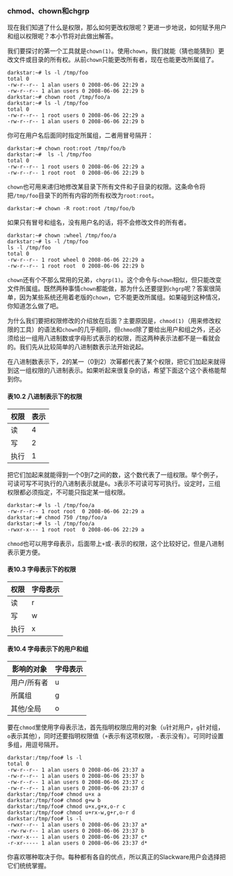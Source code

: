 ### chmod、chown和chgrp

现在我们知道了什么是权限，那么如何更改权限呢？更进一步地说，如何赋予用户和组以权限呢？本小节将对此做出解答。

我们要探讨的第一个工具就是`chown(1)`。使用`chown`，我们就能（猜也能猜到）更改文件或目录的所有权。从前`chown`只能更改所有者，现在也能更改所属组了。

```Shell
darkstar:~# ls -l /tmp/foo
total 0
-rw-r--r-- 1 alan users 0 2008-06-06 22:29 a
-rw-r--r-- 1 alan users 0 2008-06-06 22:29 b
darkstar:~# chown root /tmp/foo/a
darkstar:~# ls -l /tmp/foo
total 0
-rw-r--r-- 1 root users 0 2008-06-06 22:29 a
-rw-r--r-- 1 alan users 0 2008-06-06 22:29 b
```

你可在用户名后面同时指定所属组，二者用冒号隔开：

```Shell
darkstar:~# chown root:root /tmp/foo/b
darkstar:~#  ls -l /tmp/foo
total 0
-rw-r--r-- 1 root users 0 2008-06-06 22:29 a
-rw-r--r-- 1 root root  0 2008-06-06 22:29 b
```

`chown`也可用来递归地修改某目录下所有文件和子目录的权限。这条命令将把`/tmp/foo`目录下的所有内容的所有权改为`root:root`。

```Shell
darkstar:~# chown -R root:root /tmp/foo/b
```

如果只有冒号和组名，没有用户名的话，将不会修改文件的所有者。

```Shell
darkstar:~# chown :wheel /tmp/foo/a
darkstar:~# ls -l /tmp/foo
ls -l /tmp/foo
total 0
-rw-r--r-- 1 root wheel 0 2008-06-06 22:29 a
-rw-r--r-- 1 root root  0 2008-06-06 22:29 b
```

`chown`还有个不那么常用的兄弟，`chgrp(1)`。这个命令与`chown`相似，但只能改变文件所属组。既然两种事情`chown`都能做，那为什么还要提到`chgrp`呢？答案很简单，因为某些系统还用着老版的`chown`，它不能更改所属组。如果碰到这种情况，你知道怎么做了吧。

为什么我们要把权限修改的介绍放在后面？主要原因是，`chmod(1)`（用来修改权限的工具）的语法和`chown`的几乎相同，但`chmod`除了要给出用户和组之外，还必须给出一组用八进制数或字母形式表示的权限，而这两种表示法都不是一看就会的。我们先从比较简单的八进制数表示法开始说起。

在八进制数表示下，2的某一（0到2）次幂都代表了某个权限，把它们加起来就得到这一组权限的八进制表示。如果听起来很复杂的话，希望下面这个这个表格能帮到你。

#### 表10.2 八进制表示下的权限

| 权限 | 表示 |
| --- | --- |
| 读 | 4 |
| 写 | 2 |
| 执行 | 1 |

把它们加起来就能得到一个0到7之间的数，这个数代表了一组权限。举个例子，可读可写不可执行的八进制表示就是`6`。`3`表示不可读可写可执行。设定时，三组权限都必须指定，不可能只指定某一组权限。

```Shell
darkstar:~# ls -l /tmp/foo/a
-rw-r--r-- 1 root root  0 2008-06-06 22:29 a
darkstar:~# chmod 750 /tmp/foo/a
darkstar:~# ls -l /tmp/foo/a
-rwxr-x--- 1 root root  0 2008-06-06 22:29 a
```

`chmod`也可以用字母表示，后面带上`+`或`-`表示的权限，这个比较好记，但是八进制表示更方便。

#### 表10.3 字母表示下的权限

| 权限 | 字母表示 |
| --- | --- |
| 读 | r |
| 写 | w |
| 执行 | x |

#### 表10.4 字母表示下的用户和组

| 影响的对象 | 字母表示 |
| --- | --- |
| 用户/所有者 | u |
| 所属组 | g |
| 其他/全局 | o |

要在`chmod`里使用字母表示法，首先指明权限应用的对象（`u`针对用户，`g`针对组，`o`表示其他），同时还要指明权限值（`+`表示有这项权限，`-`表示没有）。可同时设置多组，用逗号隔开。

```Shell
darkstar:/tmp/foo# ls -l
total 0
-rw-r--r-- 1 alan users 0 2008-06-06 23:37 a
-rw-r--r-- 1 alan users 0 2008-06-06 23:37 b
-rw-r--r-- 1 alan users 0 2008-06-06 23:37 c
-rw-r--r-- 1 alan users 0 2008-06-06 23:37 d
darkstar:/tmp/foo# chmod u+x a
darkstar:/tmp/foo# chmod g+w b
darkstar:/tmp/foo# chmod u+x,g+x,o-r c
darkstar:/tmp/foo# chmod u+rx-w,g+r,o-r d
darkstar:/tmp/foo# ls -l
-rwxr--r-- 1 alan users 0 2008-06-06 23:37 a*
-rw-rw-r-- 1 alan users 0 2008-06-06 23:37 b
-rwxr-x--- 1 alan users 0 2008-06-06 23:37 c*
-r-xr----- 1 alan users 0 2008-06-06 23:37 d*
```

你喜欢哪种取决于你。每种都有各自的优点，所以真正的Slackware用户会选择把它们统统掌握。

